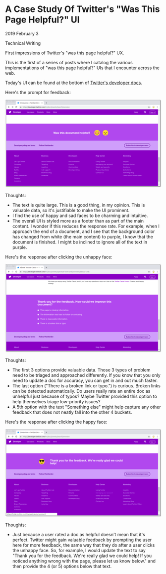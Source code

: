 <h1 id="title">A Case Study Of Twitter's "Was This Page Helpful?" UI</h1>

<p id="time">
  <time datetime="2019-02-03">2019 February 3</time>
</p>

<p id="category">Technical Writing</p>

<p id="summary">
  First impressions of Twitter's "was this page helpful?" UX.
</p>

This is the first of a series of posts where I catalog the various implementations
of "was this page helpful?" UIs that I encounter across the web.

Today's UI can be found at the bottom of [Twitter's developer docs](https://developer.twitter.com/en/docs.html).

Here's the prompt for feedback:

![The prompt for feedback](/media/twitter-prompt.png)

Thoughts:

* The text is quite large. This is a good thing, in my opinion. This is valuable data,
  so it's justifiable to make the UI prominent.
* I find the use of happy and sad faces to be charming and intuitive.
* The overall UI is styled more as a footer than as part of the main content.
  I wonder if this reduces the response rate. For example, when I approach the
  end of a document, and I see that the background color has changed from
  white (the main content) to purple, I know that the document is finished. I
  might be inclined to ignore all of the text in purple.

Here's the response after clicking the unhappy face:

![The response after clicking the unhappy face](/media/twitter-no.png)

Thoughts:

* The first 3 options provide valuable data. Those 3 types of problem
  need to be triaged and approached differently. If you know that you only
  need to update a doc for accuracy, you can get in and out much faster.
* The last option ("There is a broken link or typo.") is curious.
  Broken links can be detected automatically. Do users really rate an
  entire doc as unhelpful just because of typos? Maybe Twitter provided this
  option to help themselves triage low-priority issues?
* A 5th option with the text "Something else" might help capture any other
  feedback that does not neatly fall into the other 4 buckets.

Here's the response after clicking the happy face:

![The response after clicking the happy face](/media/twitter-yes.png)

Thoughts:

* Just because a user rated a doc as helpful doesn't mean that it's perfect.
  Twitter might gain valuable feedback by prompting the user here for
  more feedback, the same way that they do after a user clicks the unhappy face.
  So, for example, I would update the text to say "Thank you for the feedback.
  We're really glad we could help! If you noticed anything wrong with the page,
  please let us know below." and then provide the 4 (or 5) options below that text.
